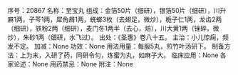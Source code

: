 序号：20867
名称：至宝丸
组成：金箔50片（细研），银箔50片（细研），川升麻1两，子芩1两，犀角屑1两，蜣螂3枚（去翅足，微炒），栀子仁1两，龙齿2两（细研），铁粉2两（细研），麦门冬1两半（去心，焙），川大黄1两（锉碎，微炒），朱砂1两（细研，水飞过）。
出处：《圣惠》卷八十五。
主治：小儿惊痫，频发不定。
加减：None
功效：None
用法用量：每服5丸，煎竹叶汤研下。
制备方法：上为末，入研了药，同研令匀，炼蜜为丸，如麻子大。
临床应用：None
各家论述：None
用药禁忌：None
附注：None

